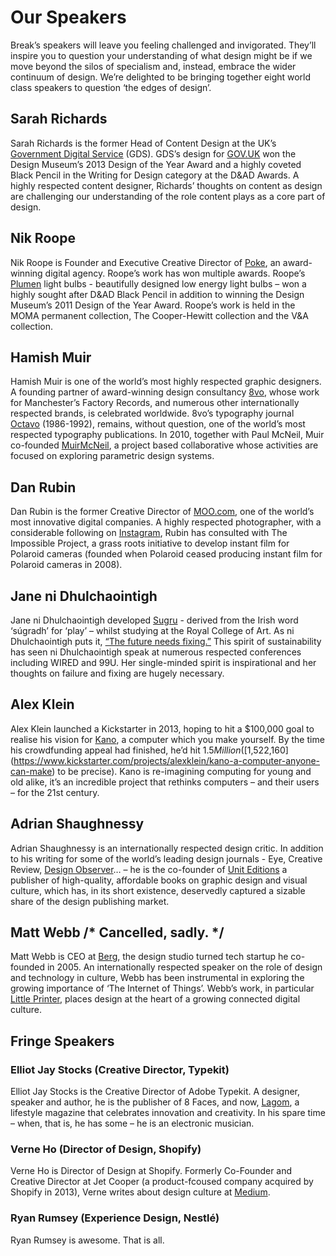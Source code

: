 Our Speakers
============

Break’s speakers will leave you feeling challenged and invigorated. They’ll inspire you to question your understanding of what design might be if we move beyond the silos of specialism and, instead, embrace the wider continuum of design. We’re delighted to be bringing together eight world class speakers to question ‘the edges of design’.


Sarah Richards
--------------

Sarah Richards is the former Head of Content Design at the UK’s [Government Digital Service](https://gds.blog.gov.uk) (GDS). GDS’s design for [GOV.UK](https://www.gov.uk) won the Design Museum’s 2013 Design of the Year Award and a highly coveted Black Pencil in the Writing for Design category at the D&AD Awards. A highly respected content designer, Richards’ thoughts on content as design are challenging our understanding of the role content plays as a core part of design.


Nik Roope
---------

Nik Roope is Founder and Executive Creative Director of [Poke](http://www.pokelondon.com), an award-winning digital agency. Roope’s work has won multiple awards. Roope’s [Plumen](http://plumen.com) light bulbs - beautifully designed low energy light bulbs – won a highly sought after D&AD Black Pencil in addition to winning the Design Museum’s 2011 Design of the Year Award. Roope’s work is held in the MOMA permanent collection, The Cooper-Hewitt collection and the V&A collection.


Hamish Muir
-----------

Hamish Muir is one of the world’s most highly respected graphic designers. A founding partner of award-winning design consultancy [8vo](http://www.hamishmuir.com/8vo.html), whose work for Manchester’s Factory Records, and numerous other internationally respected brands, is celebrated worldwide. 8vo’s typography journal [Octavo](http://www.hamishmuir.com/octavo.html) (1986-1992), remains, without question, one of the world’s most respected typography publications. In 2010, together with Paul McNeil, Muir co-founded [MuirMcNeil](http://www.muirmcneil.com), a project based collaborative whose activities are focused on exploring parametric design systems.


Dan Rubin
---------

Dan Rubin is the former Creative Director of [MOO.com](http://uk.moo.com), one of the world’s most innovative digital companies. A highly respected photographer, with a considerable following on [Instagram](http://instagram.com/danrubin), Rubin has consulted with The Impossible Project, a grass roots initiative to develop instant film for Polaroid cameras (founded when Polaroid ceased producing instant film for Polaroid cameras in 2008).


Jane ni Dhulchaointigh
----------------------

Jane ni Dhulchaointigh developed [Sugru](http://sugru.com) - derived from the Irish word ‘súgradh’ for ‘play’ – whilst studying at the Royal College of Art. As ni Dhulchaointigh puts it, [“The future needs fixing.”](https://vimeo.com/55348050) This spirit of sustainability has seen ni Dhulchaointigh speak at numerous respected conferences including WIRED and 99U. Her single-minded spirit is inspirational and her thoughts on failure and fixing are hugely necessary.


Alex Klein
----------

Alex Klein launched a Kickstarter in 2013, hoping to hit a $100,000 goal to realise his vision for [Kano](http://www.kano.me), a computer which you make yourself. By the time his crowdfunding appeal had finished, he’d hit $1.5 Million ([$1,522,160](https://www.kickstarter.com/projects/alexklein/kano-a-computer-anyone-can-make) to be precise). Kano is re-imagining computing for young and old alike, it’s an incredible project that rethinks computers – and their users – for the 21st century.


Adrian Shaughnessy
------------------

Adrian Shaughnessy is an internationally respected design critic. In addition to his writing for some of the world’s leading design journals - Eye, Creative Review, [Design Observer](http://designobserver.com/author.html?author=817)… – he is the co-founder of [Unit Editions](http://uniteditions.com) a publisher of high-quality, affordable books on graphic design and visual culture, which has, in its short existence, deservedly captured a sizable share of the design publishing market.


Matt Webb /* Cancelled, sadly. */
---------

Matt Webb is CEO at [Berg](http://bergcloud.com), the design studio turned tech startup he co-founded in 2005. An internationally respected speaker on the role of design and technology in culture, Webb has been instrumental in exploring the growing importance of ‘The Internet of Things’. Webb’s work, in particular [Little Printer](http://littleprinter.com), places design at the heart of a growing connected digital culture.


Fringe Speakers
---------------

### Elliot Jay Stocks (Creative Director, Typekit)

Elliot Jay Stocks is the Creative Director of Adobe Typekit. A designer, speaker and author, he is the publisher of 8 Faces, and now, [Lagom](http://blog.readlagom.com), a lifestyle magazine that celebrates innovation and creativity. In his spare time – when, that is, he has some – he is an electronic musician.


### Verne Ho (Director of Design, Shopify)

Verne Ho is Director of Design at Shopify. Formerly Co-Founder and Creative Director at Jet Cooper (a product-fcoused company acquired by Shopify in 2013), Verne writes about design culture at [Medium](https://medium.com/@verneho).


### Ryan Rumsey (Experience Design, Nestlé)

Ryan Rumsey is awesome. That is all.
